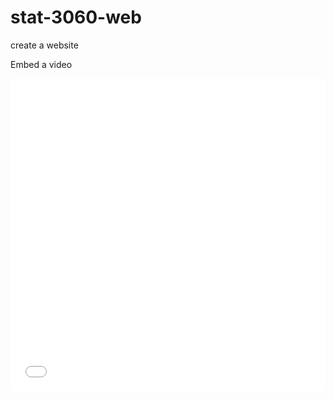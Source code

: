 # stat-3060-web
create a website

Embed a video

<iframe src="//player.bilibili.com/player.html?aid=375588815&bvid=BV1so4y1m7U5&cid=339262048&page=1&high_quality=1&danmaku=0" allowfullscreen="allowfullscreen" width="100%" height="500" scrolling="no" frameborder="0" sandbox="allow-top-navigation allow-same-origin allow-forms allow-scripts"></iframe>

